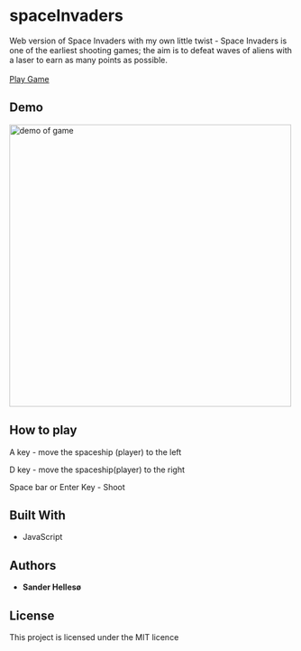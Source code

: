 # spaceInvaders

Web version of Space Invaders with my own little twist - Space Invaders is one of the earliest shooting games; the aim is to defeat waves of aliens with a laser to earn as many points as possible.
<br>
<br>
[Play Game](http://sander-hellesoe-cst-336.herokuapp.com/hw/spaceInvaders/)

## Demo
<img src="https://github.com/sanderhelleso/spaceInvaders/blob/master/demo/spaceInvaders.gif" alt="demo of game" width=500 height=500/>
<br>

## How to play
A key - move the spaceship (player) to the left

D key - move the spaceship(player) to the right

Space bar or Enter Key - Shoot


## Built With

* JavaScript

## Authors

* **Sander Hellesø**

## License

This project is licensed under the MIT licence

